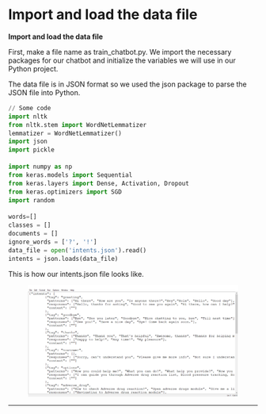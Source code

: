 # Import and load the data file

**Import and load the data file**

First, make a file name as train\_chatbot.py. We import the necessary packages for our chatbot and initialize the variables we will use in our Python project.

The data file is in JSON format so we used the json package to parse the JSON file into Python.

```python
// Some code
import nltk
from nltk.stem import WordNetLemmatizer
lemmatizer = WordNetLemmatizer()
import json
import pickle

import numpy as np
from keras.models import Sequential
from keras.layers import Dense, Activation, Dropout
from keras.optimizers import SGD
import random

words=[]
classes = []
documents = []
ignore_words = ['?', '!']
data_file = open('intents.json').read()
intents = json.loads(data_file)
```

This is how our intents.json file looks like.

<figure><img src="../.gitbook/assets/intents-data-file copy.png" alt=""><figcaption></figcaption></figure>

****

